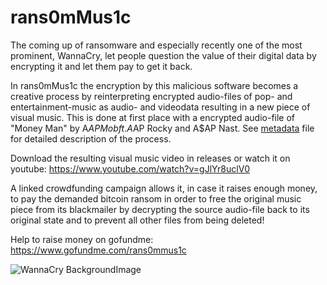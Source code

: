 # rans0mMus1c

The coming up of ransomware and especially recently one of the most prominent, WannaCry, 
let people question the value of their digital data by encrypting it and let them pay to get it back.

In rans0mMus1c the encryption by this malicious software becomes a creative process by reinterpreting encrypted audio-files 
of pop- and entertainment-music as audio- and videodata resulting in a new piece of visual music.
This is done at first place with a encrypted audio-file of "Money Man" by A$AP Mob ft. A$AP Rocky and A$AP Nast.
See [metadata](_meta/metadata.md) file for detailed description of the process. 

Download the resulting visual music video in releases or watch it on youtube: https://www.youtube.com/watch?v=gJlYr8uclV0


A linked crowdfunding campaign allows it, in case it raises enough money, to pay the demanded  bitcoin ransom in order
to free the original music piece from its blackmailer by decrypting the source audio-file back to its original state and to prevent all other files from being deleted!

Help to raise money on gofundme: https://www.gofundme.com/rans0mmus1c 


![WannaCry BackgroundImage](https://raw.githubusercontent.com/digital3mpire/SUPER-INFORMATION-HIGH-MARKET/master/damian_t_dziwis/rans0mMus1c/_meta/%40WanaDecryptor%40.bmp)
